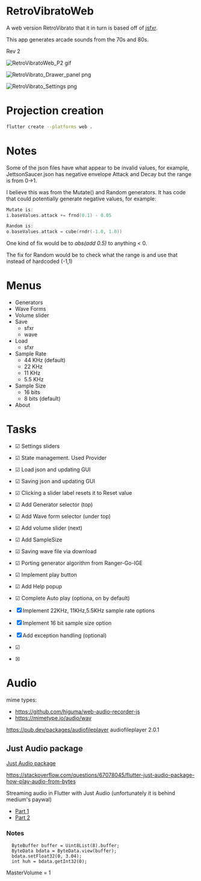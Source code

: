 # RetroVibratoWeb
A web version RetroVibrato that it in turn is based off of [jsfxr](https://sfxr.me/).

This app generates arcade sounds from the 70s and 80s. 

Rev 2

![RetroVibratoWeb_P2 gif](retrovibratoweb_p2.gif)

![RetroVibrato_Drawer_panel png](RetroVibrato_Drawer_panel.png)

![RetroVibrato_Settings png](RetroVibrato_Settings.png)


# Projection creation
```sh
flutter create --platforms web .
```

# Notes
Some of the json files have what appear to be invalid values, for example, JettsonSaucer.json has negative envelope Attack and Decay but the range is from 0->1.

I believe this was from the Mutate() and Random generators. It has code that could potentially generate negative values, for example:
```go
Mutate is:
i.baseValues.attack += frnd(0.1) - 0.05

Random is:
o.baseValues.attack = cube(rndr(-1.0, 1.0))
```
One kind of fix would be to *abs(add 0.5)* to anything < 0.

The fix for Random would be to check what the range is and use that instead of hardcoded (-1,1)

# Menus
- Generators
- Wave Forms
- Volume slider
- Save
    - sfxr
    - wave
- Load
    - sfxr
- Sample Rate
    - 44 KHz (default)
    - 22 KHz
    - 11 KHz
    - 5.5 KHz
- Sample Size
    - 16 bits
    - 8 bits (default)
- About

# Tasks
- ☑ Settings sliders
- ☑ State management. Used Provider
- ☑ Load json and updating GUI
- ☑ Saving json and updating GUI
- ☑ Clicking a slider label resets it to Reset value
- ☑ Add Generator selector (top)
- ☑ Add Wave form selector (under top)
- ☑ Add volume slider (next)
- ☑ Add SampleSize 
- ☑ Saving wave file via download
- ☑ Porting generator algorithm from Ranger-Go-IGE
- ☑ Implement play button
- ☑ Add Help popup
- ☑ Complete Auto play (optiona, on by default)
- ☒ Implement 22KHz, 11KHz,5.5KHz sample rate options
- ☒ Implement 16 bit sample size option
- ☒ Add exception handling (optional)

- ☑
- ☒

# Audio
mime types:
- https://github.com/higuma/web-audio-recorder-js
- https://mimetype.io/audio/wav

https://pub.dev/packages/audiofileplayer
audiofileplayer 2.0.1


## Just Audio package
[Just Audio package](https://pub.dev/documentation/just_audio/latest/)

https://stackoverflow.com/questions/67078045/flutter-just-audio-package-how-play-audio-from-bytes

Streaming audio in Flutter with Just Audio (unfortunately it is behind medium's paywal)
- [Part 1](https://suragch.medium.com/playing-short-audio-clips-in-flutter-with-just-audio-3c80eb7eb6ea)
- [Part 2](https://suragch.medium.com/steaming-audio-in-flutter-with-just-audio-7435fcf672bf)

### Notes
```
  ByteBuffer buffer = Uint8List(8).buffer;
  ByteData bdata = ByteData.view(buffer);
  bdata.setFloat32(0, 3.04);
  int huh = bdata.getInt32(0);
```
MasterVolume = 1
